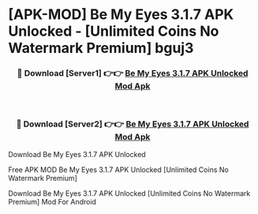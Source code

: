 # [APK-MOD] Be My Eyes 3.1.7 APK Unlocked - [Unlimited Coins No Watermark Premium] bguj3



<div align="center">
<h3>🔴 Download [Server1] 👉👉 <a href="https://momento.my/?title=Be_My_Eyes_3.1.7_APK_Unlocked">Be My Eyes 3.1.7 APK Unlocked Mod Apk</a></h3><br>

<h3>🔴 Download [Server2] 👉👉 <a href="https://momento.my/?title=Be_My_Eyes_3.1.7_APK_Unlocked">Be My Eyes 3.1.7 APK Unlocked Mod Apk</a></h3>
</div>



Download Be My Eyes 3.1.7 APK Unlocked 

Free APK MOD Be My Eyes 3.1.7 APK Unlocked [Unlimited Coins No Watermark Premium]

Download Be My Eyes 3.1.7 APK Unlocked [Unlimited Coins No Watermark Premium] Mod For Android
